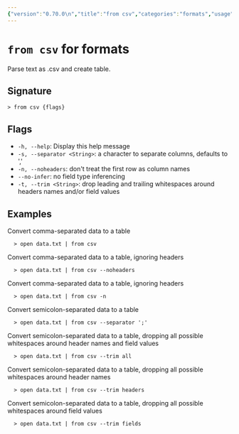 ```yaml
---
{"version":"0.70.0\n","title":"from csv","categories":"formats","usage":"Parse text as .csv and create table.\n"}
---
```

<!-- THIS FILE IS GENERATED BY update_book_commands.cjs USING NUSHELL'S HELP COMMANDS.
REFRAIN FROM EDITING IT MANUALLY.-->
# <code>from csv</code> for formats

<div class='command-title'>Parse text as .csv and create table.</div>

## Signature

```> from csv {flags}```

## Flags

 * ```-h, --help```: Display this help message
 * ```-s, --separator <String>```: a character to separate columns, defaults to ','
 * ```-n, --noheaders```: don't treat the first row as column names
 * ```--no-infer```: no field type inferencing
 * ```-t, --trim <String>```: drop leading and trailing whitespaces around headers names and/or field values
## Examples

  Convert comma-separated data to a table
```shell
  > open data.txt | from csv
```
  Convert comma-separated data to a table, ignoring headers
```shell
  > open data.txt | from csv --noheaders
```
  Convert comma-separated data to a table, ignoring headers
```shell
  > open data.txt | from csv -n
```
  Convert semicolon-separated data to a table
```shell
  > open data.txt | from csv --separator ';'
```
  Convert semicolon-separated data to a table, dropping all possible whitespaces around header names and field values
```shell
  > open data.txt | from csv --trim all
```
  Convert semicolon-separated data to a table, dropping all possible whitespaces around header names
```shell
  > open data.txt | from csv --trim headers
```
  Convert semicolon-separated data to a table, dropping all possible whitespaces around field values
```shell
  > open data.txt | from csv --trim fields
```


